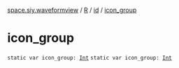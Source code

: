 [space.siy.waveformview](../../index.md) / [R](../index.md) / [id](index.md) / [icon_group](./icon_group.md)

# icon_group

`static var icon_group: `[`Int`](https://kotlinlang.org/api/latest/jvm/stdlib/kotlin/-int/index.html)
`static var icon_group: `[`Int`](https://kotlinlang.org/api/latest/jvm/stdlib/kotlin/-int/index.html)